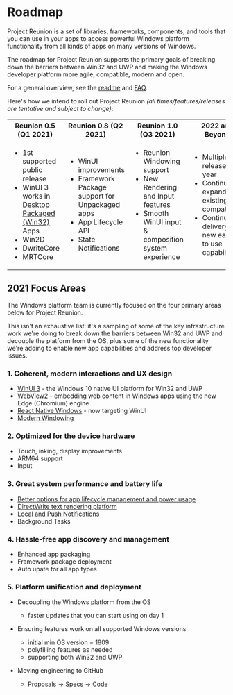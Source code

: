 # Roadmap

Project Reunion is a set of libraries, frameworks, components, and tools that you can use in your apps to access powerful Windows platform functionality from all kinds of apps on many versions of Windows.

The roadmap for Project Reunion supports the primary goals of breaking down the barriers between Win32 and UWP and making the Windows developer platform more agile, compatible, modern and open.

For a general overview, see the [readme](https://github.com/microsoft/ProjectReunion/tree/master/docs) and [FAQ](https://github.com/microsoft/ProjectReunion/blob/master/docs/faq.md).

Here's how we intend to roll out Project Reunion *(all times/features/releases are tentative and subject to change)*:

<table>
  <tbody>
    <tr>
      <th>Reunion 0.5 (Q1 2021)</th>
      <th>Reunion 0.8 (Q2 2021)</th>
      <th>Reunion 1.0 (Q3 2021)</th>
      <th>2022 and Beyond</th>
    </tr>
    <tr>
    <td>
      <ul>
            <li>1st supported public release</li>
            <li>WinUI 3 works in <a href="https://docs.microsoft.com/en-us/windows/msix/desktop/desktop-to-uwp-packaging-dot-net">Desktop Packaged (Win32)</a> Apps</li>
            <li>Win2D</li>
            <li>DwriteCore</li>
            <li>MRTCore</li>
       </ul>
     </td>
     <td>
        <ul>
            <li>WinUI improvements</li>
            <li>Framework Package support for Unpackaged apps</li>
            <li>App Lifecycle API</li>
            <li>State Notifications</li>
         </ul>
     </td>
     <td>
        <ul>
            <li>Reunion Windowing support</li>
            <li>New Rendering and Input features</li>
            <li>Smooth WinUI input & composition system experience</li>  
         </ul>
     </td>
    <td>
        <ul>
            <li>Multiple releases per year</li>
            <li>Continue expanding existing app compatibility</li>
            <li>Continuous delivery of new easier to use capabilities</li>
         </ul>
     </td>
    </tr>
  </tbody>
</table>

## 2021 Focus Areas

The Windows platform team is currently focused on the four primary areas below for Project Reunion.

This isn't an exhaustive list: it's a sampling of some of the key infrastructure work we're doing to break down the barriers between Win32 and UWP and decouple the platform from the OS, plus some of the new functionality we're adding to enable new app capabilities and address top developer issues.

### 1. Coherent, modern interactions and UX design

* [WinUI 3](https://github.com/microsoft/microsoft-ui-xaml/blob/master/docs/roadmap.md) - the Windows 10 native UI platform for Win32 and UWP
* [WebView2](https://docs.microsoft.com/microsoft-edge/webview2/) - embedding web content in Windows apps using the new Edge (Chromium) engine
* [React Native Windows](https://github.com/microsoft/react-native-windows/projects/30) - now targeting WinUI
* [Modern Windowing](https://github.com/microsoft/ProjectReunion/discussions/370)

### 2. Optimized for the device hardware

* Touch, inking, display improvements
* ARM64 support
* Input 

### 3. Great system performance and battery life

* [Better options for app lifecycle management and power usage](https://github.com/microsoft/ProjectReunion/issues/111)
* [DirectWrite text rendering platform](https://github.com/microsoft/ProjectReunion/issues/112)
* [Local and Push Notifications](https://github.com/microsoft/ProjectReunion/discussions/371)
* Background Tasks

### 4. Hassle-free app discovery and management

* Enhanced app packaging
* Framework package deployment
* Auto upate for all app types

### 5. Platform unification and deployment

* Decoupling the Windows platform from the OS
  * faster updates that you can start using on day 1
* Ensuring features work on all supported Windows versions
  * initial min OS version = 1809
  * polyfilling features as needed
  * supporting both Win32 and UWP
  
* Moving engineering to GitHub
  * [Proposals](https://github.com/microsoft/ProjectReunion/issues?q=is%3Aissue+is%3Aopen+label%3A%22feature+proposal%22) -> [Specs](https://github.com/microsoft/ProjectReunion/tree/master/specs) -> [Code](https://github.com/microsoft/ProjectReunion/tree/master/dev)
